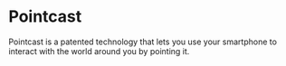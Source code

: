 # Pointcast
Pointcast is a patented technology that lets you use your smartphone to interact with the world around you by pointing it.
